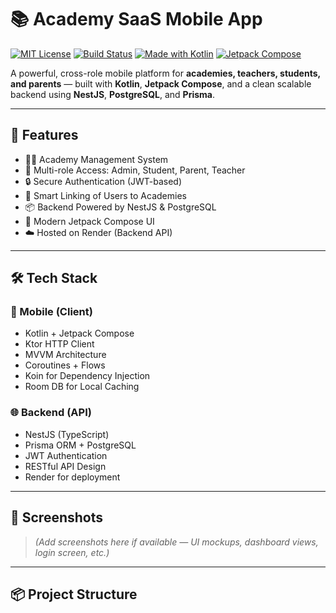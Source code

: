 # 📚 Academy SaaS Mobile App

[![MIT License](https://img.shields.io/badge/license-MIT-blue.svg)](LICENSE)
[![Build Status](https://img.shields.io/github/actions/workflow/status/your-username/academy-saas-mobile/build.yml)](https://github.com/your-username/academy-saas-mobile/actions)
[![Made with Kotlin](https://img.shields.io/badge/Made%20with-Kotlin-7f52ff?logo=kotlin)](https://kotlinlang.org)
[![Jetpack Compose](https://img.shields.io/badge/UI-Jetpack%20Compose-4285F4?logo=android)](https://developer.android.com/jetpack/compose)

A powerful, cross-role mobile platform for **academies, teachers, students, and parents** — built with **Kotlin**, **Jetpack Compose**, and a clean scalable backend using **NestJS**, **PostgreSQL**, and **Prisma**.

---

## 🚀 Features

- 👨‍🏫 Academy Management System
- 👥 Multi-role Access: Admin, Student, Parent, Teacher
- 🔒 Secure Authentication (JWT-based)
- 🧠 Smart Linking of Users to Academies
- 📦 Backend Powered by NestJS & PostgreSQL
- 🎨 Modern Jetpack Compose UI
- ☁️ Hosted on Render (Backend API)

---

## 🛠️ Tech Stack

### 📱 Mobile (Client)
- Kotlin + Jetpack Compose
- Ktor HTTP Client
- MVVM Architecture
- Coroutines + Flows
- Koin for Dependency Injection
- Room DB for Local Caching

### 🌐 Backend (API)
- NestJS (TypeScript)
- Prisma ORM + PostgreSQL
- JWT Authentication
- RESTful API Design
- Render for deployment

---

## 📸 Screenshots

> _(Add screenshots here if available — UI mockups, dashboard views, login screen, etc.)_

---

## 📦 Project Structure

